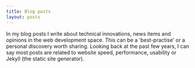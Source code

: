 ```yaml
---
title: Blog posts
layout: posts
---
```


In my blog posts I write about technical innovations, news items and opinions in the web development space. This can be a 'best-practise' or a personal discovery worth sharing. Looking back at the past few years, I can say most posts are related to website speed, performance, usability or Jekyll (the static site generator).